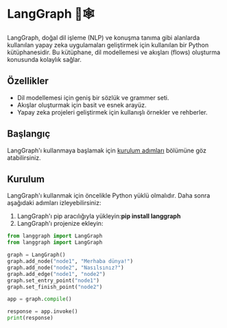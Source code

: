 # LangGraph 🦜🕸️

LangGraph, doğal dil işleme (NLP) ve konuşma tanıma gibi alanlarda kullanılan yapay zeka uygulamaları geliştirmek için kullanılan bir Python kütüphanesidir. Bu kütüphane, dil modellemesi ve akışları (flows) oluşturma konusunda kolaylık sağlar.

## Özellikler

- Dil modellemesi için geniş bir sözlük ve grammer seti.
- Akışlar oluşturmak için basit ve esnek arayüz.
- Yapay zeka projeleri geliştirmek için kullanışlı örnekler ve rehberler.

## Başlangıç

LangGraph'ı kullanmaya başlamak için [kurulum adımları](#kurulum) bölümüne göz atabilirsiniz.

## Kurulum

LangGraph'ı kullanmak için öncelikle Python yüklü olmalıdır. Daha sonra aşağıdaki adımları izleyebilirsiniz:

1. LangGraph'ı pip aracılığıyla yükleyin:**pip install langgraph**
2. LangGraph'ı projenize ekleyin:

```python
from langgraph import LangGraph
from langgraph import LangGraph

graph = LangGraph()
graph.add_node("node1", "Merhaba dünya!")
graph.add_node("node2", "Nasılsınız?")
graph.add_edge("node1", "node2")
graph.set_entry_point("node1")
graph.set_finish_point("node2")

app = graph.compile()

response = app.invoke()
print(response)
```
